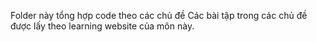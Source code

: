 Folder này tổng hợp code theo các chủ đề
Các bài tập trong các chủ đề được lấy theo learning website của môn này. 